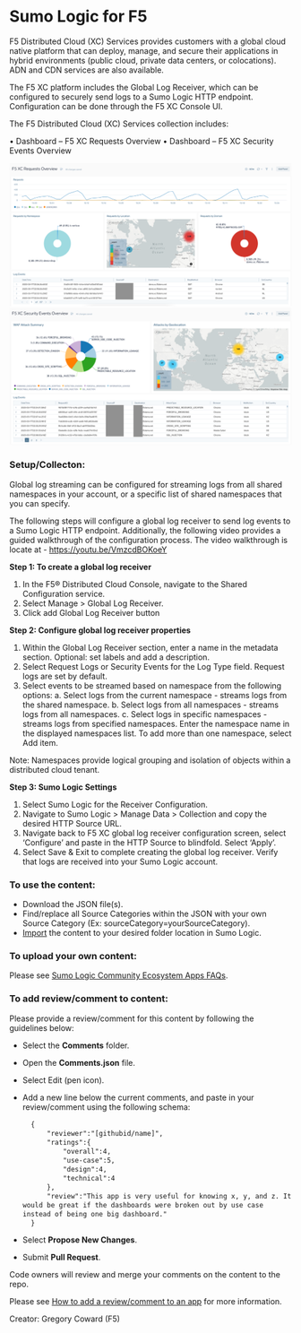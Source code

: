 # Sumo Logic for F5
F5 Distributed Cloud (XC) Services provides customers with a global cloud native platform that can deploy, manage, and secure their applications in hybrid environments (public cloud, private data centers, or colocations). ADN and CDN services are also available.

The F5 XC platform includes the Global Log Receiver, which can be configured to securely send logs to a Sumo Logic HTTP endpoint. Configuration can be done through the F5 XC Console UI.

The F5 Distributed Cloud (XC) Services collection includes:

• Dashboard – F5 XC Requests Overview
• Dashboard – F5 XC Security Events Overview

![F5_XC_Requests_Overview](Screenshots/F5_XC_Requests_Overview.png)
![F5_XC_Security_Events_Overview](Screenshots/F5_XC_Security_Events_Overview.png)

### Setup/Collecton:
Global log streaming can be configured for streaming logs from all shared namespaces in your account, or a specific list of shared namespaces that you can specify.

The following steps will configure a global log receiver to send log events to a Sumo Logic HTTP endpoint. Additionally, the following video provides a guided walkthrough of the configuration process. The video walkthrough is locate at - https://youtu.be/VmzcdBOKoeY

**Step 1: To create a global log receiver**

1. In the F5® Distributed Cloud Console, navigate to the Shared Configuration service.
2. Select Manage > Global Log Receiver.
3. Click add Global Log Receiver button

**Step 2: Configure global log receiver properties**

1. Within the Global Log Receiver section, enter a name in the metadata section. Optional: set labels and add a description.
2. Select Request Logs or Security Events for the Log Type field. Request logs are set by default.
3. Select events to be streamed based on namespace from the following options:
a. Select logs from the current namespace - streams logs from the shared namespace.
b. Select logs from all namespaces - streams logs from all namespaces.
c. Select logs in specific namespaces - streams logs from specified namespaces. Enter the namespace name in the displayed namespaces list. To add more than one namespace, select Add item.

Note: Namespaces provide logical grouping and isolation of objects within a distributed cloud tenant.

**Step 3: Sumo Logic Settings**

1. Select Sumo Logic for the Receiver Configuration.
2. Navigate to Sumo Logic > Manage Data > Collection and copy the desired HTTP Source URL.
3. Navigate back to F5 XC global log receiver configuration screen, select ‘Configure’ and paste in the HTTP Source to blindfold. Select ‘Apply’.
4. Select Save & Exit to complete creating the global log receiver. Verify that logs are received into your Sumo Logic account.

### To use the content:
- Download the JSON file(s).
- Find/replace all Source Categories within the JSON with your own Source Category (Ex: sourceCategory=yourSourceCategory).
- [Import](https://help.sumologic.com/docs/get-started/library/#import-content) the content to your desired folder location in Sumo Logic.

### To upload your own content:
Please see [Sumo Logic Community Ecosystem Apps FAQs](https://help.sumologic.com/docs/integrations/community-ecosystem-apps/#faq).

### To add review/comment to content:
Please provide a review/comment for this content by following the guidelines below:

- Select the **Comments** folder.
- Open the **Comments.json** file.
- Select Edit (pen icon).
- Add a new line below the current comments, and paste in your review/comment using the following schema:

        {
            "reviewer":"[githubid/name]",
            "ratings":{
                "overall":4,
                "use-case":5,
                "design":4,
                "technical":4
            },
            "review":"This app is very useful for knowing x, y, and z. It would be great if the dashboards were broken out by use case instead of being one big dashboard."
        }


- Select **Propose New Changes**.
- Submit **Pull Request**.

Code owners will review and merge your comments on the content to the repo.

Please see [How to add a review/comment to an app](https://help.sumologic.com/docs/integrations/community-ecosystem-apps/#how-do-i-add-a-reviewrating-to-an-app) for more information.

Creator: Gregory Coward (F5)